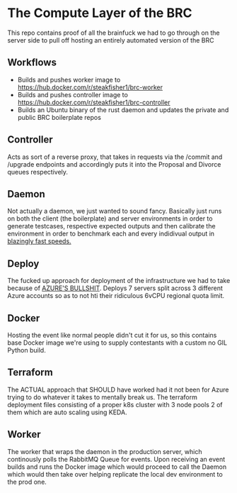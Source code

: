 # The Compute Layer of the BRC
This repo contains proof of all the brainfuck we had to go through on the server side to pull off hosting an entirely automated version of the BRC

## Workflows
- Builds and pushes worker image to https://hub.docker.com/r/steakfisher1/brc-worker
- Builds and pushes controller image to https://hub.docker.com/r/steakfisher1/brc-controller
- Builds an Ubuntu binary of the rust daemon and updates the private and public BRC boilerplate repos

## Controller
Acts as sort of a reverse proxy, that takes in requests via the /commit and /upgrade endpoints and accordingly puts it into the Proposal and Divorce queues respectively.

## Daemon
Not actually a daemon, we just wanted to sound fancy. Basically just runs on both the client (the boilerplate) and server environments in order to generate testcases, respective expected outputs and then calibrate the environment in order to benchmark each and every indidivual output in [blazingly fast speeds.](https://www.youtube.com/theprimeagen)

## Deploy
The fucked up approach for deployment of the infrastructure we had to take because of [AZURE'S BULLSHIT](https://x.com/TheDevyashSaini/status/1901740907457851784). Deploys 7 servers split across 3 different Azure accounts so as to not hti their ridiculous 6vCPU regional quota limit.

## Docker
Hosting the event like normal people didn't cut it for us, so this contains base Docker image we're using to supply contestants with a custom no GIL Python build.

## Terraform
The ACTUAL approach that SHOULD have worked had it not been for Azure trying to do whatever it takes to mentally break us. The terraform deployment files consisting of a proper k8s cluster with 3 node pools 2 of them which are auto scaling using KEDA.

## Worker
The worker that wraps the daemon in the production server, which continously polls the RabbitMQ Queue for events. Upon receiving an event builds and runs the Docker image which would proceed to call the Daemon which would then take over helping replicate the local dev environment to the prod one.
